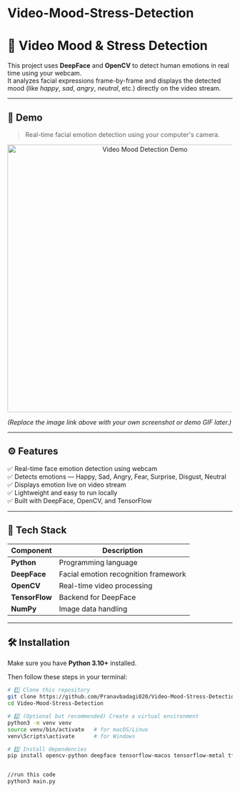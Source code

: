 # Video-Mood-Stress-Detection
# 🧠 Video Mood & Stress Detection

This project uses **DeepFace** and **OpenCV** to detect human emotions in real time using your webcam.  
It analyzes facial expressions frame-by-frame and displays the detected mood (like *happy*, *sad*, *angry*, *neutral*, etc.) directly on the video stream.

---

## 🎥 Demo

> Real-time facial emotion detection using your computer's camera.

<p align="center">
  <img src="https://github.com/Pranavbadagi020/Video-Mood-Stress-Detection/assets/demo_image_here" alt="Video Mood Detection Demo" width="600">
</p>

*(Replace the image link above with your own screenshot or demo GIF later.)*

---

## ⚙️ Features

✅ Real-time face emotion detection using webcam  
✅ Detects emotions — Happy, Sad, Angry, Fear, Surprise, Disgust, Neutral  
✅ Displays emotion live on video stream  
✅ Lightweight and easy to run locally  
✅ Built with DeepFace, OpenCV, and TensorFlow  

---

## 🧩 Tech Stack

| Component | Description |
|------------|--------------|
| **Python** | Programming language |
| **DeepFace** | Facial emotion recognition framework |
| **OpenCV** | Real-time video processing |
| **TensorFlow** | Backend for DeepFace |
| **NumPy** | Image data handling |

---

## 🛠️ Installation

Make sure you have **Python 3.10+** installed.

Then follow these steps in your terminal:

```bash
# 1️⃣ Clone this repository
git clone https://github.com/Pranavbadagi020/Video-Mood-Stress-Detection.git
cd Video-Mood-Stress-Detection

# 2️⃣ (Optional but recommended) Create a virtual environment
python3 -m venv venv
source venv/bin/activate   # for macOS/Linux
venv\Scripts\activate      # for Windows

# 3️⃣ Install dependencies
pip install opencv-python deepface tensorflow-macos tensorflow-metal tf-keras


//run this code
python3 main.py
